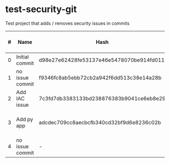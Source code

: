 # test-security-git

Test project that adds / removes security issues in commits

| # | Name | Hash | security issues changes | files with issue changes | total issues |
|---|------|------|-------------------------|---------------------------|--------------|
| 0 | Initial commit | d98e27e62428fe53137e46e5478070be914fd011 | - | 0 | 
| 1 | no issue commit | f9346fc8ab5ebb72cb2a942f6dd513c38e14a28b | - | 0 |
| 2 | Add IAC issue | 7c3fd7db3383133bd238876383b9041ce6eb8e29 | +1 IAC (high) | iac/req_sw_terraform_aws_alb_https_only.tf | 1 |
| 3 | Add py app | adcdec709cc8aecbcfb340cd32bf9d6e8236c02b | +2 SCA (high)<br> pip:24.0, flask:1.1.2 | py_app/requirements.txt | 3 |
| 4 | no issue commit | - | - | - | 3 |